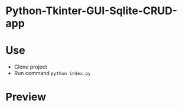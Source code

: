 # Python-Tkinter-GUI-Sqlite-CRUD-app

# Use
- Clone project
- Run command `python index.py`

# Preview

